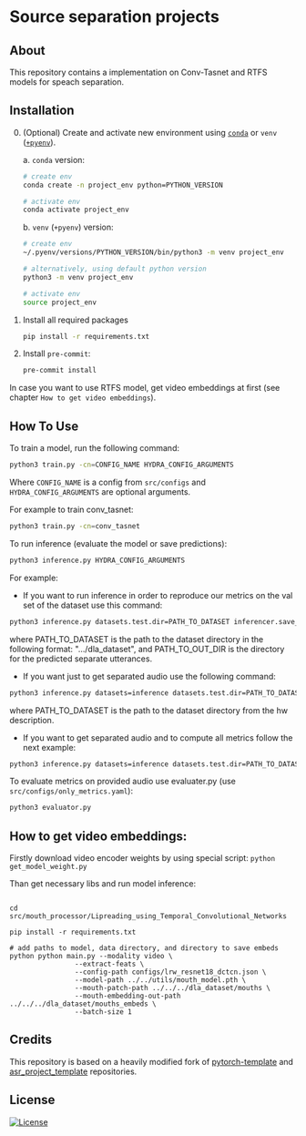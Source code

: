 # Source separation projects




## About

This repository contains a implementation on Conv-Tasnet and RTFS models for speach separation.

## Installation


0. (Optional) Create and activate new environment using [`conda`](https://conda.io/projects/conda/en/latest/user-guide/getting-started.html) or `venv` ([`+pyenv`](https://github.com/pyenv/pyenv)).

   a. `conda` version:

   ```bash
   # create env
   conda create -n project_env python=PYTHON_VERSION

   # activate env
   conda activate project_env
   ```

   b. `venv` (`+pyenv`) version:

   ```bash
   # create env
   ~/.pyenv/versions/PYTHON_VERSION/bin/python3 -m venv project_env

   # alternatively, using default python version
   python3 -m venv project_env

   # activate env
   source project_env
   ```

1. Install all required packages

   ```bash
   pip install -r requirements.txt
   ```

2. Install `pre-commit`:
   ```bash
   pre-commit install
   ```

In case you want to use RTFS model, get video embeddings at first (see chapter `How to get video embeddings`). 
## How To Use

To train a model, run the following command:

```bash
python3 train.py -cn=CONFIG_NAME HYDRA_CONFIG_ARGUMENTS
```

Where `CONFIG_NAME` is a config from `src/configs` and `HYDRA_CONFIG_ARGUMENTS` are optional arguments.

For example to train conv_tasnet:
```bash
python3 train.py -cn=conv_tasnet
```

To run inference (evaluate the model or save predictions):

```bash
python3 inference.py HYDRA_CONFIG_ARGUMENTS
```

For example:

- If you want to run inference in order to reproduce our metrics on the val set of the dataset use this command:

```bash
python3 inference.py datasets.test.dir=PATH_TO_DATASET inferencer.save_path=PATH_TO_OUT_DIR dataloader.batch_size=BATCH_SIZE
```
where PATH_TO_DATASET is the path to the dataset directory in the following format: ".../dla_dataset", and PATH_TO_OUT_DIR is the directory for the predicted separate utterances.

- If you want just to get separated audio use the following command:

```bash
python3 inference.py datasets=inference datasets.test.dir=PATH_TO_DATASET inferencer.save_path=PATH_TO_OUT_DIR dataloader.batch_size=BATCH_SIZE inferencer.compute_metrics=False
```
where PATH_TO_DATASET is the path to the dataset directory from the hw description.

- If you want to get separated audio and to compute all metrics follow the next example:

```bash
python3 inference.py datasets=inference datasets.test.dir=PATH_TO_DATASET inferencer.save_path=PATH_TO_OUT_DIR dataloader.batch_size=BATCH_SIZE inferencer.compute_metrics=True 
```

To evaluate metrics on provided audio use evaluater.py (use `src/configs/only_metrics.yaml`):

```bash
python3 evaluator.py
```

## How to get video embeddings:

Firstly download video encoder weights by using special script: 
```python get_model_weight.py```

Than get necessary libs and run model inference:

```

cd src/mouth_processor/Lipreading_using_Temporal_Convolutional_Networks

pip install -r requirements.txt

# add paths to model, data directory, and directory to save embeds  
python python main.py --modality video \
                --extract-feats \
                --config-path configs/lrw_resnet18_dctcn.json \ 
                --model-path ../../utils/mouth_model.pth \
                --mouth-patch-path ../../../dla_dataset/mouths \
                --mouth-embedding-out-path ../../../dla_dataset/mouths_embeds \
                --batch-size 1
```


## Credits

This repository is based on a heavily modified fork of [pytorch-template](https://github.com/victoresque/pytorch-template) and [asr_project_template](https://github.com/WrathOfGrapes/asr_project_template) repositories.

## License

[![License](https://img.shields.io/badge/license-MIT-blue.svg)](/LICENSE)
